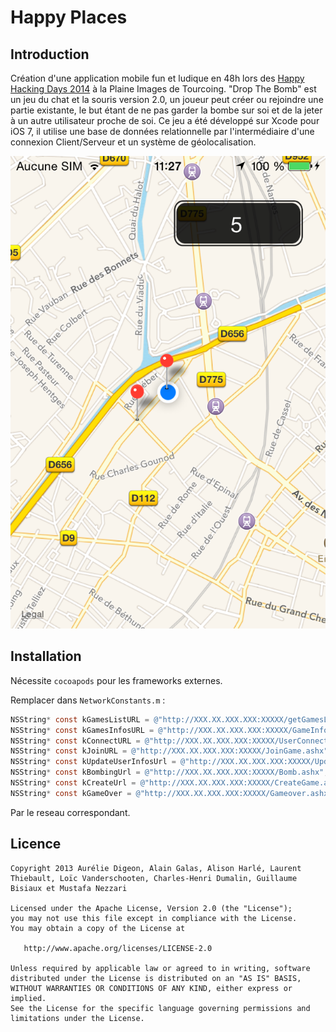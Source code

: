 # Happy Places

## Introduction

Création d'une application mobile fun et ludique en 48h lors des [Happy Hacking Days 2014](http://www.happyhackingdays.com/) à la Plaine Images de Tourcoing.
"Drop The Bomb" est un jeu du chat et la souris version 2.0, un joueur peut créer ou rejoindre une partie existante, le but étant de ne pas garder la bombe sur soi et de la jeter à un autre utilisateur proche de soi. Ce jeu a été développé sur Xcode pour iOS 7, il utilise une base de données relationnelle par l'intermédiaire d'une connexion Client/Serveur et un système de géolocalisation.

![Screenshot](screenshots/IMG_0581.png)
## Installation

Nécessite `cocoapods` pour les frameworks externes.

Remplacer dans `NetworkConstants.m` :

```objective-c
NSString* const kGamesListURL = @"http://XXX.XX.XXX.XXX:XXXXX/getGamesList.ashx";
NSString* const kGamesInfosURL = @"http://XXX.XX.XXX.XXX:XXXXX/GameInfo.ashx";
NSString* const kConnectURL = @"http://XXX.XX.XXX.XXX:XXXXX/UserConnect.ashx";
NSString* const kJoinURL = @"http://XXX.XX.XXX.XXX:XXXXX/JoinGame.ashx";
NSString* const kUpdateUserInfosUrl = @"http://XXX.XX.XXX.XXX:XXXXX/UpdateUserInfos.ashx";
NSString* const kBombingUrl = @"http://XXX.XX.XXX.XXX:XXXXX/Bomb.ashx";
NSString* const kCreateUrl = @"http://XXX.XX.XXX.XXX:XXXXX/CreateGame.ashx";
NSString* const kGameOver = @"http://XXX.XX.XXX.XXX:XXXXX/Gameover.ashx";
```

Par le reseau correspondant.

## Licence

```
Copyright 2013 Aurélie Digeon, Alain Galas, Alison Harlé, Laurent Thiebault, Loïc Vanderschooten, Charles-Henri Dumalin, Guillaume Bisiaux et Mustafa Nezzari

Licensed under the Apache License, Version 2.0 (the "License");
you may not use this file except in compliance with the License.
You may obtain a copy of the License at

   http://www.apache.org/licenses/LICENSE-2.0

Unless required by applicable law or agreed to in writing, software
distributed under the License is distributed on an "AS IS" BASIS,
WITHOUT WARRANTIES OR CONDITIONS OF ANY KIND, either express or implied.
See the License for the specific language governing permissions and
limitations under the License.
```
